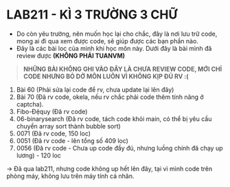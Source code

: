 # LAB211 - KÌ 3 TRƯỜNG 3 CHỮ

- Do còn yêu trường, nên muốn học lại cho chắc, đây là nơi lưu trữ code, mong ai đi qua xem được code, sẽ giúp được các bạn phần nào.
- Đây là các bài loc của mình khi học môn này. Dưới đây là bài mình đã review được **(KHÔNG PHẢI TUANVM)**
> **NHỮNG BÀI KHÔNG GHI VÀO ĐÂY LÀ CHƯA REVIEW CODE, MỚI CHỈ CODE NHƯNG BỎ DỞ MÔN LUÔN VÌ KHÔNG KỊP ĐỦ RV :(**
1. Bài 60 (Phải sửa lại code để rv, chưa update lại lên đây)
2. Bài 70 (Đã rv code, okela, nếu rv chắc phải code thêm tính năng ở captcha).
3. Fibo-Đệquy (Đã rv code)
4. 06-binarysearch (Đã rv code, tách code khỏi main, có thể bị yêu cầu chuyển array sort thành bubble sort)
5. 0071 (Đã rv code, 150 loc)
6. 0051 (Đã rv code - lên tổng số 409 loc)
7. 0056 (Đã rv code - Chưa up code đầy đủ, nhưng luồng chính đã chạy up lương) - 120 loc

-> Đã qua lab211, nhưng code không up hết lên đây, tại vì mình code trên phòng máy, không lưu trên máy tính cá nhân.
